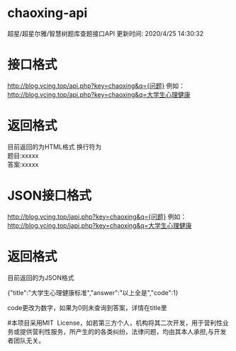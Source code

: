 # chaoxing-api

超星/超星尔雅/智慧树题库查题接口API
更新时间: 2020/4/25 14:30:32

# 接口格式

http://blog.vcing.top/api.php?key=chaoxing&q={问题}
例如：
http://blog.vcing.top/api.php?key=chaoxing&q=大学生心理健康

# 返回格式

目前返回的为HTML格式
换行符为<br>
题目:xxxxx<br>
答案:xxxxx

# JSON接口格式

http://blog.vcing.top/japi.php?key=chaoxing&q={问题}
例如：
http://blog.vcing.top/japi.php?key=chaoxing&q=大学生心理健康

# 返回格式

目前返回的为JSON格式

{"title":"大学生心理健康标准","answer":"以上全是","code":1}

code更改为数字，如果为0则未查询到答案，详情在title里

#本项目采用MIT  License，如若第三方个人，机构将其二次开发，用于营利性业务或提供营利性服务，所产生的的各类纠纷，法律问题，均由其本人承担,与开发者团队无关。

